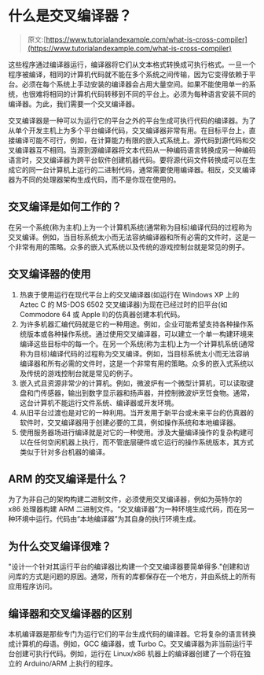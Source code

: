 # 什么是交叉编译器？

> 原文:[https://www.tutorialandexample.com/what-is-cross-compiler](https://www.tutorialandexample.com/what-is-cross-compiler)

这些程序通过编译器运行，编译器将它们从文本格式转换成可执行格式。一旦一个程序被编译，相同的计算机代码就不能在多个系统之间传输，因为它变得依赖于平台。必须在每个系统上手动安装的编译器会占用大量空间。如果不能使用单一的系统，也很难将相同的计算机代码转移到不同的平台上。必须为每种语言安装不同的编译器。为此，我们需要一个交叉编译器。

交叉编译器是一种可以为运行它的平台之外的平台生成可执行代码的编译器。为了从单个开发主机上为多个平台编译代码，交叉编译器非常有用。在目标平台上，直接编译可能不可行，例如，在计算能力有限的嵌入式系统上。源代码到源代码和交叉编译器互不相同。当源到源编译器将文本代码从一种编码语言转换成另一种编码语言时，交叉编译器为跨平台软件创建机器代码。要将源代码文件转换成可以在生成它的同一台计算机上运行的二进制代码，通常需要使用编译器。相反，交叉编译器为不同的处理器架构生成代码，而不是你现在使用的。

## 交叉编译是如何工作的？

在另一个系统(称为主机)上为一个计算机系统(通常称为目标)编译代码的过程称为交叉编译。例如，当目标系统太小而无法容纳编译器和所有必需的文件时，这是一个非常有用的策略。众多的嵌入式系统以及传统的游戏控制台就是常见的例子。

## 交叉编译器的使用

1.  热衷于使用运行在现代平台上的交叉编译器(如运行在 Windows XP 上的 Aztec C 的 MS-DOS 6502 交叉编译器)为现在已经过时的旧平台(如 Commodore 64 或 Apple II)的仿真器创建本机代码。
2.  为许多机器汇编代码就是它的一种用途。例如，企业可能希望支持各种操作系统版本或各种操作系统。通过使用交叉编译器，可以建立一个单一构建环境来编译这些目标中的每一个。在另一个系统(称为主机)上为一个计算机系统(通常称为目标)编译代码的过程称为交叉编译。例如，当目标系统太小而无法容纳编译器和所有必需的文件时，这是一个非常有用的策略。众多的嵌入式系统以及传统的游戏控制台就是常见的例子。
3.  嵌入式且资源非常少的计算机。例如，微波炉有一个微型计算机，可以读取键盘和门传感器，输出到数字显示器和扬声器，并控制微波炉烹饪食物。通常，这台计算机不能运行文件系统、编译器或开发环境。
4.  从旧平台过渡也是对它的一种利用。当开发用于新平台或未来平台的仿真器的软件时，交叉编译器用于创建必要的工具，例如操作系统和本地编译器。
5.  使用服务器场进行编译就是对它的一种使用。涉及大量编译操作的复杂构建可以在任何空闲机器上执行，而不管底层硬件或它运行的操作系统版本，其方式类似于针对多台机器的编译。

## ARM 的交叉编译是什么？

为了为非自己的架构构建二进制文件，必须使用交叉编译器，例如为英特尔的 x86 处理器构建 ARM 二进制文件。“交叉编译器”为一种环境生成代码，而在另一种环境中运行。代码由“本地编译器”为其自身的执行环境生成。

## 为什么交叉编译很难？

"设计一个针对其运行平台的编译器比构建一个交叉编译器要简单得多."创建和访问库的方式是问题的原因。通常，所有的库都保存在一个地方，并由系统上的所有应用程序访问。

## 编译器和交叉编译器的区别

本机编译器是那些专门为运行它们的平台生成代码的编译器。它将复杂的语言转换成计算机的母语。例如，GCC 编译器，或 Turbo C。交叉编译器为非当前运行平台创建可执行代码。例如，运行在 Linux/x86 机器上的编译器创建了一个将在独立的 Arduino/ARM 上执行的程序。